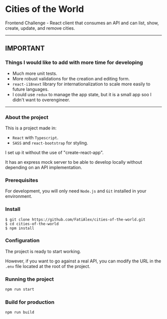 # Cities of the World

Frontend Challenge - React client that consumes an API and can list, show, create, update, and remove cities.

***

## IMPORTANT
### Things I would like to add with more time for developing

- Much more unit tests.
- More robust validations for the creation and editing form.
- `react-i18next` library for internationalization to scale more easily to future languages.
- I could use `redux` to manage the app state, but it is a small app soo I didn't want to overengineer.
***

### About the project
This is a project made in: 

- `React` with `Typescript`.
- `SASS` and `react-bootstrap` for styling.

I set up it without the use of "create-react-app".

It has an express mock server to be able to develop locally without depending on an API implementation.

### Prerequisites

For development, you will only need `Node.js` and `Git` installed in your environment.

### Install

    $ git clone https://github.com/FatiAlex/cities-of-the-world.git
    $ cd cities-of-the-world
    $ npm install

### Configuration

The project is ready to start working.

However, if you want to go against a real API, you can modify the URL in the `.env` file located at the root of the project.

### Running the project

```bash
npm run start
``` 

### Build for production

```bash
npm run build
```

